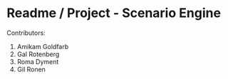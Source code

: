 Readme / Project - Scenario Engine
=========================
Contributors:
  1. Amikam Goldfarb
  2. Gal Rotenberg
  3. Roma Dyment
  4. Gil Ronen
